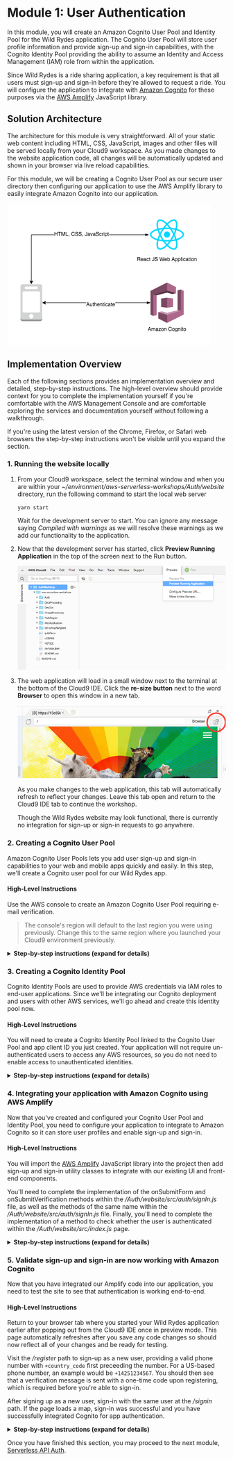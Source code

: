 # Module 1: User Authentication

In this module, you will create an Amazon Cognito User Pool and Identity Pool for the Wild Rydes application.
The Cognito User Pool will store user profile information and provide sign-up and sign-in capabilities, with the Cognito Identity Pool providing the ability to assume an Identity and Access Management (IAM) role from within the application.

Since Wild Rydes is a ride sharing application, a key requirement is that all users must sign-up and sign-in before they're allowed to request a ride. You will configure the application to integrate with [Amazon Cognito](https://aws.amazon.com/cognito/) for these purposes via the [AWS Amplify](https://aws-amplify.github.io/) JavaScript library.

## Solution Architecture

The architecture for this module is very straightforward. All of your static web content including HTML, CSS, JavaScript, images and other files will be served locally from your Cloud9 workspace. As you made changes to the website application code, all changes will be automatically updated and shown in your browser via live reload capabilities.

For this module, we will be creating a Cognito User Pool as our secure user directory then configuring our application to use the AWS Amplify library to easily integrate Amazon Cognito into our application.

![Website architecture](../images/wildrydes-module1-architecture.png)

## Implementation Overview

Each of the following sections provides an implementation overview and detailed, step-by-step instructions. The high-level overview should provide context for you to complete the implementation yourself if you're comfortable with the AWS Management Console and are comfortable exploring the services and documentation yourself without following a walkthrough.

If you're using the latest version of the Chrome, Firefox, or Safari web browsers the step-by-step instructions won't be visible until you expand the section.

### 1. Running the website locally

1. From your Cloud9 workspace, select the terminal window and when you are within your *~/environment/aws-serverless-workshops/Auth/website* directory, run the following command to start the local web server 

    ```console
    yarn start
    ```

    Wait for the development server to start. You can ignore any message saying *Compiled with warnings* as we will resolve these warnings as we add our functionality to the application.


2. Now that the development server has started, click **Preview Running Application** in the top of the screen next to the Run button.

    ![Cloud9 Preview](../images/cloud9-local-preview.png)  

3. The web application will load in a small window next to the terminal at the bottom of the Cloud9 IDE. Click the **re-size button** next to the word **Browser** to open this window in a new tab.

    ![Cloud9 Preview Re-size](../images/cloud9-resize-live-preview.png)   

   As you make changes to the web application, this tab will automatically refresh to reflect your changes. Leave this tab open and return to the Cloud9 IDE tab to continue the workshop.

   Though the Wild Rydes website may look functional, there is currently no integration for sign-up or sign-in requests to go anywhere.

### 2. Creating a Cognito User Pool

Amazon Cognito User Pools lets you add user sign-up and sign-in capabilities to your web and mobile apps quickly and easily. In this step, we'll create a Cognito user pool for our Wild Rydes app.

#### High-Level Instructions

Use the AWS console to create an Amazon Cognito User Pool requiring e-mail verification.

> The console's region will default to the last region you were using previously. Change this to the same region where you launched your Cloud9 environment previously.

<details>
<summary><strong>Step-by-step instructions (expand for details)</strong></summary><p>

1. In the AWS Management Console choose **Services** then select **Cognito** under Security, Identity, and Compliance.

2. Choose your desired **Region** in top-right of the console if not already selected. This should match the region where you launched your Cloud9 environment previously.

3. Choose **Manage User Pools**.

4. Choose **Create a User Pool** in the top right of the console.

5. Provide a name for your user pool such as `WildRydes`.

6. Choose **Step through settings** to configure our user pool options.

	![User Pool Setup Step 1](../images/cognito-userpool-setup-step1.png)

7. Leave **Username** selected, but additionally select **Also allow sign in with verified email address** and **Also allow sign in with verified phone number**.

8. Leave all other attribute defaults as-is.

9. Choose **Next step**.

	![User Pool Setup Step 2](../images/cognito-userpool-setup-step2.png)

10. Leave password policies and user sign up settings set to default settings and choose **Next step**.

	![User Pool Setup Step 3](../images/cognito-userpool-setup-step3.png)

11. Leave **MFA set to Off** for this workshop.

12. Leave the default setting selected of requiring e-mail verification.

13. Choose **Next step**.

	![User Pool Setup Step 4](../images/cognito-userpool-setup-step4.png)

14. Leave all message defaults as-is and choose **Next step**.

15. Skip adding any tags and click **Next step**.

16. Choose **No** to not remember your user's devices then click **Next step**.

	![User Pool Setup Step 5](../images/cognito-userpool-setup-step5.png)

17. In the next screen, click the **Add an app client** *link*.

18. Input `wildrydes-web-app` as the app client name.

19. **Uncheck** *Generate client secret*. Client secrets are used for server-side applications authentication and are not needed for JavaScript applications.

20. Choose **Create app client**.

21. Choose **Next step**.

	![User Pool Setup Step 6](../images/cognito-userpool-setup-step6.png)

22. Leave all Lambda trigger settings set to *none*. These trigger settings allow you to extend the out-of-the-box sign-up and sign-in flows with your own custom logic, but we will not be using this feature in this workshop.

23. Choose **Next step**.

24. Review summary of all provided settings for accuracy then choose **Create pool**.

	![User Pool Setup Step 7](../images/cognito-userpool-setup-step7.png)

25. Within Cloud9, click the **+** symbol and choose to create **New File**. You will use this new blank editor tab as a scratchpad for various resource names and variables.

	![Cloud9 Create Scratchpad Tab](../images/cloud9-createscratchpadtab.png)

26. Back in the AWS Cognito console, copy your new *User Pool Id* into the scratchpad tab.

	![Copy User Pool ID](../images/cognito-userpool-copy-userpool-id.png)

27. Choose **App clients** heading under *General settings* within the Cognito navigation panel.

28. Copy the *App client ID* over to your scratchpad. You will be using both of these values later on.

	![Copy User Pool App Client ID](../images/cognito-userpool-copy-appclient-id.png)

</p></details>

### 3. Creating a Cognito Identity Pool

Cognito Identity Pools are used to provide AWS credentials via IAM roles to end-user applications. Since we'll be integrating our Cognito deployment and users with other AWS services, we'll go ahead and create this identity pool now.

#### High-Level Instructions

You will need to create a Cognito Identity Pool linked to the Cognito User Pool and app client ID you just created. Your application will not require un-authenticated users to access any AWS resources, so you do not need to enable access to unauthenticated identities. 

<details>
<summary><strong>Step-by-step instructions (expand for details)</strong></summary><p>

1. In the Cognito console, choose **Federated Identities** in the header bar to switch to the console for Cognito Federated Identities.

1. Choose **Create new Identity pool**.

1. Input `wildrydes_identity_pool` as the Identity pool name.

1. Expand **Authentication providers**.

1. Within the Cognito tab, input the User Pool ID and App client Id you copied previously to the scratchpad tab.

	![Identity Pool Setup Step 1](../images/cognito-identitypool-setup-step1.png)

1. Choose **Create Pool**.

1. Choose **Allow** to allow Cognito Identity Pools to setup IAM roles for your application's users. Permissions and settings of these roles can be customized later.

1. Copy/paste the *Identity Pool ID*, highlighted in red within the code sample in the Get AWS Credentials section, into your Cloud9 scatchpad editor tab. Make sure not to copy the quotation marks!

	![Copy Identity Pool Id to Cloud9 scratchpad](../images/cognito-identitypool-copyId.png)
	
1. Your scratchpad should now have values for the following Cognito resources:

	![Cognito Setup IDs Scratchpad](../images/cognito-setup-scratchpad.png)

</p></details>

### 4. Integrating your application with Amazon Cognito using AWS Amplify

Now that you've created and configured your Cognito User Pool and Identity Pool, you need to configure your application to integrate to Amazon Cognito so it can store user profiles and enable sign-up and sign-in.

#### High-Level Instructions

You will import the [AWS Amplify](https://aws-amplify.github.io/) JavaScript library into the project then add sign-up and sign-in utility classes to integrate with our existing UI and front-end components.

You'll need to complete the implementation of the onSubmitForm and onSubmitVerification methods within the */Auth/website/src/auth/signIn.js* file, as well as the methods of the same name within the */Auth/website/src/auth/signIn.js* file. Finally, you'll need to complete the implementation of a method to check whether the user is authenticated within the */Auth/website/src/index.js* page.

<details>
<summary><strong>Step-by-step instructions (expand for details)</strong></summary><p>

1. Before using any AWS Amplify modules, we first need to configure Amplify to use our newly created Cognito resources by updating */Auth/website/src/amplify-config.js*.

1. After opening this file in your Cloud9 IDE editor, find an replace the following parameters with values from your previous scratchpad:
	- `identityPoolId`
	- `region`
	- `userPoolId`
	- `userPoolWebClientId`

1. Be sure to **save your changes** to the config file so your new Amplify  settings take effect. Any unsaved changes to a file are indicated by a dot icon in the tab of the editor so if you see a gray dot next to the file name, you may have forgotten to save.

1. Next, edit the *website/src/index.js* file to add the following lines to the **top of the file** *(but below all the other imports)* to configure Amplify then save your changes:

	```
	import Amplify from 'aws-amplify';
	import awsConfig from './amplify-config';
	
	Amplify.configure(awsConfig);
	```

1. Next, we need to ensure our application evaluates the user's authenticated state. In the same */website/src/index.js* file, find and replace the **isAuthenticated method** with the code below to use our Amplify library's built-in user session to check this status.

	```
	const isAuthenticated = () => Amplify.Auth.user !== null;
	```
	
1. **Save your changes** to the */website/src/index.js* file.

1. Now that we've imported the Amplify and configured the Amplify library, we need to update our application's code to sign-up users using Amplify and Cognito User Pools by finding and replacing the following methods within the */website/src/auth/SignUp.js* file with the code below **then save your changes**.

	```
	async onSubmitForm(e) {
	e.preventDefault();
	try {
	    const params = {
	        username: this.state.email.replace(/[@.]/g, '|'),
	        password: this.state.password,
	        attributes: {
	        email: this.state.email,
	        phone_number: this.state.phone
	        },
	        validationData: []
	    };
	    const data = await Auth.signUp(params);
	    console.log(data);
	    this.setState({ stage: 1 });
	} catch (err) {
	    if (err.message === "User already exists") {
	        // Setting state to allow user to proceed to enter verification code
	        this.setState({ stage: 1 });
	    } else {
	        if (err.message.indexOf("phone number format") >= 0) {err.message = "Invalid phone number format. Must include country code. Example: +14252345678"}
	        alert(err.message);
	        console.error("Exception from Auth.signUp: ", err);
	        this.setState({ stage: 0, email: '', password: '', confirm: '' });
	    }
	}
	}
	
	async onSubmitVerification(e) {
	    e.preventDefault();
	    try {
	    const data = await Auth.confirmSignUp(
	        this.state.email.replace(/[@.]/g, '|'),
	        this.state.code
	    );
	    console.log(data);
	    // Go to the sign in page
	    this.props.history.replace('/signin');
	    } catch (err) {
	    alert(err.message);
	    console.error("Exception from Auth.confirmSignUp: ", err);
	    }
	}
	```

1. You additionally need to integrate the sign-in capability to use AWS Amplify and Cognito by finding and replacing the following methods within the */website/src/auth/SignIn.js* file with the code below **then save your changes**.

    ```
    async onSubmitForm(e) {
        e.preventDefault();
        try {
            const userObject = await Auth.signIn(
                this.state.email.replace(/[@.]/g, '|'),
                this.state.password
            );
            console.log('userObject', userObject);
            if (userObject.challengeName) {
            // Auth challenges are pending prior to token issuance
            this.setState({ userObject, stage: 1 });
            } else {
            // No remaining auth challenges need to be satisfied
            const session = await Auth.currentSession();
            // console.log('Cognito User Access Token:', session.getAccessToken().getJwtToken());
            console.log('Cognito User Identity Token:', session.getIdToken().getJwtToken());
            // console.log('Cognito User Refresh Token', session.getRefreshToken().getToken());
            this.setState({ stage: 0, email: '', password: '', code: '' });
            this.props.history.replace('/app');
            }
        } catch (err) {
            alert(err.message);
            console.error('Auth.signIn(): ', err);
        }
    }

    async onSubmitVerification(e) {
        e.preventDefault();
        try {
            const data = await Auth.confirmSignIn(
                this.state.userObject,
                this.state.code
        );
            console.log('Cognito User Data:', data);
            const session = await Auth.currentSession();
            // console.log('Cognito User Access Token:', session.getAccessToken().getJwtToken());
            console.log('Cognito User Identity Token:', session.getIdToken().getJwtToken());
            // console.log('Cognito User Refresh Token', session.getRefreshToken().getToken());
            this.setState({ stage: 0, email: '', password: '', code: '' });
            this.props.history.replace('/app');
        } catch (err) {
            alert(err.message);
            console.error('Auth.confirmSignIn(): ', err);
        }
    }
    ```

</p></details>

### 5. Validate sign-up and sign-in are now working with Amazon Cognito

Now that you have integrated our Amplify code into our application, you need to test the site to see that authentication is working end-to-end.

#### High-Level Instructions

Return to your browser tab where you started your Wild Rydes application earlier after popping out from the Cloud9 IDE once in preview mode. This page automatically refreshes after you save any code changes so should now reflect all of your changes and be ready for testing.

Visit the */register* path to sign-up as a new user, providing a valid phone number with `+country_code` first preceeding the number. For a US-based phone number, an example would be `+14251234567`. You should then see that a verification message is sent with a one-time code upon registering, which is required before you're able to sign-in.

After signing up as a new user, sign-in with the same user at the */signin* path. If the page loads a map, sign-in was successful and you have successfully integrated Cognito for app authentication.

<details>
<summary><strong>Step-by-step instructions (expand for details)</strong></summary><p>

1. Visit `/register` path of your Cloud9's website to go to the registration page.

1. Input your e-mail address, phone number with `+country_code` first preceeding the number, as well as your password twice. For a US-based phone number, an example would be `+14251234567`.

1. Choose **Let's Ryde** to submit registration.

1. On the verify e-mail screen, enter the one-time code sent to your e-mail address provided then choose **Verify**.

	> Be sure to check your spam folder for the e-mail with your verification code if you do not see it in your inbox.

1. Assuming no errors were encountered, you will be redirected to the Sign-in screen. Now, re-enter the same e-mail address and password you chose at registration.

1. If the page then loads a map, sign-in was successful and you have successfully integrated Cognito for app authentication.

1. *Optionally*, you may scroll down beyond the map to copy your user's identity token and decode it by pasting it into the 'encoded' input box at [JWT.io](http://jwt.io). You will see all of your user's attributes are encoded within the token, along with other standard attributes such as the time the token was issued, the time the token expires, the user's unique ID, and more.

</p></details>

Once you have finished this section, you may proceed to the next module, [Serverless API Auth](../2_ServerlessAPI).


